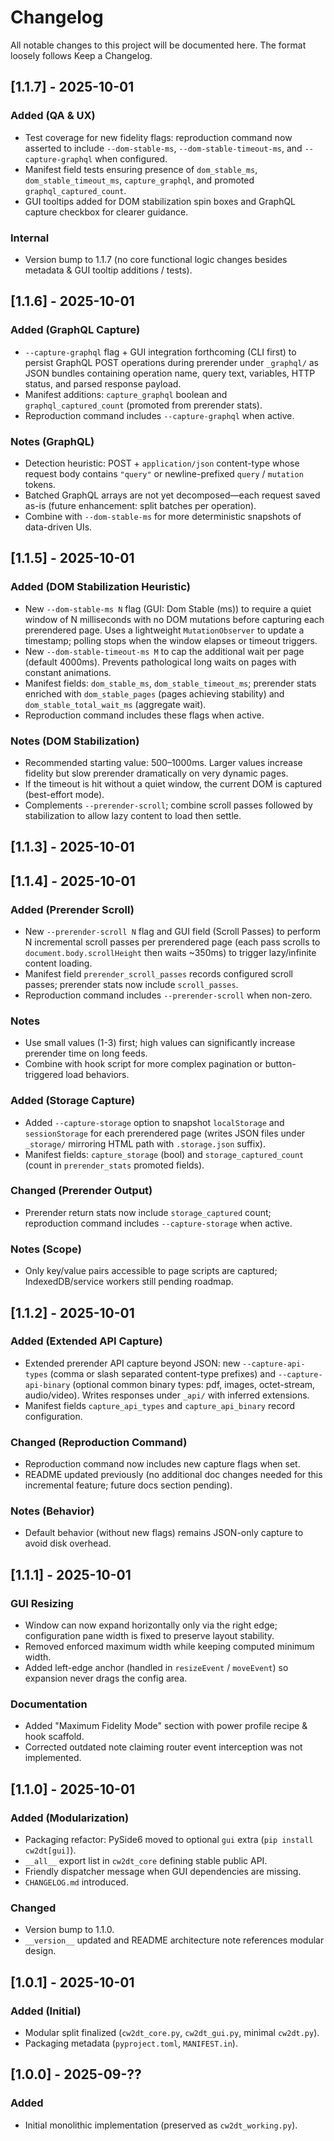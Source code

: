 # Changelog

All notable changes to this project will be documented here. The format loosely follows Keep a Changelog.

## [1.1.7] - 2025-10-01

### Added (QA & UX)

- Test coverage for new fidelity flags: reproduction command now asserted to include `--dom-stable-ms`, `--dom-stable-timeout-ms`, and `--capture-graphql` when configured.
- Manifest field tests ensuring presence of `dom_stable_ms`, `dom_stable_timeout_ms`, `capture_graphql`, and promoted `graphql_captured_count`.
- GUI tooltips added for DOM stabilization spin boxes and GraphQL capture checkbox for clearer guidance.

### Internal

- Version bump to 1.1.7 (no core functional logic changes besides metadata & GUI tooltip additions / tests).

## [1.1.6] - 2025-10-01

### Added (GraphQL Capture)

- `--capture-graphql` flag + GUI integration forthcoming (CLI first) to persist GraphQL POST operations during prerender under `_graphql/` as JSON bundles containing operation name, query text, variables, HTTP status, and parsed response payload.
- Manifest additions: `capture_graphql` boolean and `graphql_captured_count` (promoted from prerender stats).
- Reproduction command includes `--capture-graphql` when active.

### Notes (GraphQL)

- Detection heuristic: POST + `application/json` content-type whose request body contains `"query"` or newline-prefixed `query` / `mutation` tokens.
- Batched GraphQL arrays are not yet decomposed—each request saved as-is (future enhancement: split batches per operation).
- Combine with `--dom-stable-ms` for more deterministic snapshots of data-driven UIs.

## [1.1.5] - 2025-10-01

### Added (DOM Stabilization Heuristic)

- New `--dom-stable-ms N` flag (GUI: Dom Stable (ms)) to require a quiet window of N milliseconds with no DOM mutations before capturing each prerendered page. Uses a lightweight `MutationObserver` to update a timestamp; polling stops when the window elapses or timeout triggers.
- New `--dom-stable-timeout-ms M` to cap the additional wait per page (default 4000ms). Prevents pathological long waits on pages with constant animations.
- Manifest fields: `dom_stable_ms`, `dom_stable_timeout_ms`; prerender stats enriched with `dom_stable_pages` (pages achieving stability) and `dom_stable_total_wait_ms` (aggregate wait).
- Reproduction command includes these flags when active.

### Notes (DOM Stabilization)

- Recommended starting value: 500–1000ms. Larger values increase fidelity but slow prerender dramatically on very dynamic pages.
- If the timeout is hit without a quiet window, the current DOM is captured (best-effort mode).
- Complements `--prerender-scroll`; combine scroll passes followed by stabilization to allow lazy content to load then settle.


## [1.1.3] - 2025-10-01

## [1.1.4] - 2025-10-01

### Added (Prerender Scroll)

- New `--prerender-scroll N` flag and GUI field (Scroll Passes) to perform N incremental scroll passes per prerendered page (each pass scrolls to `document.body.scrollHeight` then waits ~350ms) to trigger lazy/infinite content loading.
- Manifest field `prerender_scroll_passes` records configured scroll passes; prerender stats now include `scroll_passes`.
- Reproduction command includes `--prerender-scroll` when non-zero.

### Notes

- Use small values (1-3) first; high values can significantly increase prerender time on long feeds.
- Combine with hook script for more complex pagination or button-triggered load behaviors.


### Added (Storage Capture)

- Added `--capture-storage` option to snapshot `localStorage` and `sessionStorage` for each prerendered page (writes JSON files under `_storage/` mirroring HTML path with `.storage.json` suffix).
- Manifest fields: `capture_storage` (bool) and `storage_captured_count` (count in `prerender_stats` promoted fields).

### Changed (Prerender Output)

- Prerender return stats now include `storage_captured` count; reproduction command includes `--capture-storage` when active.

### Notes (Scope)

- Only key/value pairs accessible to page scripts are captured; IndexedDB/service workers still pending roadmap.


## [1.1.2] - 2025-10-01

### Added (Extended API Capture)

- Extended prerender API capture beyond JSON: new `--capture-api-types` (comma or slash separated content-type prefixes) and `--capture-api-binary` (optional common binary types: pdf, images, octet-stream, audio/video). Writes responses under `_api/` with inferred extensions.
- Manifest fields `capture_api_types` and `capture_api_binary` record configuration.

### Changed (Reproduction Command)

- Reproduction command now includes new capture flags when set.
- README updated previously (no additional doc changes needed for this incremental feature; future docs section pending).

### Notes (Behavior)

- Default behavior (without new flags) remains JSON-only capture to avoid disk overhead.

## [1.1.1] - 2025-10-01

### GUI Resizing

- Window can now expand horizontally only via the right edge; configuration pane width is fixed to preserve layout stability.
- Removed enforced maximum width while keeping computed minimum width.
- Added left-edge anchor (handled in `resizeEvent` / `moveEvent`) so expansion never drags the config area.

### Documentation

- Added "Maximum Fidelity Mode" section with power profile recipe & hook scaffold.
- Corrected outdated note claiming router event interception was not implemented.

## [1.1.0] - 2025-10-01

### Added (Modularization)

- Packaging refactor: PySide6 moved to optional `gui` extra (`pip install cw2dt[gui]`).
- `__all__` export list in `cw2dt_core` defining stable public API.
- Friendly dispatcher message when GUI dependencies are missing.
- `CHANGELOG.md` introduced.

### Changed

- Version bump to 1.1.0.
- `__version__` updated and README architecture note references modular design.

## [1.0.1] - 2025-10-01

### Added (Initial)

- Modular split finalized (`cw2dt_core.py`, `cw2dt_gui.py`, minimal `cw2dt.py`).
- Packaging metadata (`pyproject.toml`, `MANIFEST.in`).

## [1.0.0] - 2025-09-??

### Added

- Initial monolithic implementation (preserved as `cw2dt_working.py`).
